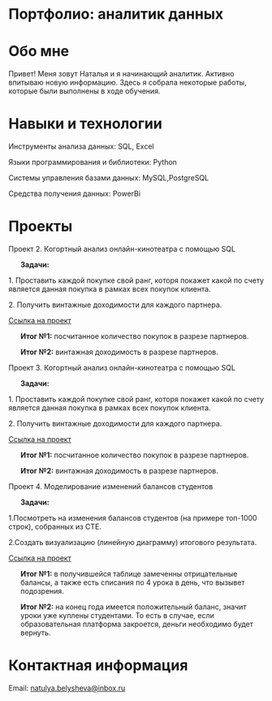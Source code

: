 # Портфолио: аналитик данных

# Обо мне

Привет! Меня зовут Наталья и я начинающий аналитик. Активно впитываю новую информацию. Здесь я собрала некоторые работы, которые были выполнены в ходе обучения.

# Навыки и технологии
<p>Инструменты анализа данных: SQL, Excel<p/>
<p>Языки программирования и библиотеки: Python<p/>
<p>Системы управления базами данных: MySQL,PostgreSQL<p/>
<p>Средства получения данных: PowerBi<p/>

# Проекты 
<p>Проект 2.  Когортный анализ онлайн-кинотеатра с помощью SQL <p/>
 <ol><p><strong>Задачи:</strong> <p/> </ol>
<p>1. Проставить каждой покупке свой ранг, которя покажет какой по счету является данная покупка в рамках всех покупок клиента. <p/>
<p>2. Получить винтажные доходимости для каждого партнера. <p/>
 <a href="https://github.com/1-Natali-10/lamp/blob/main/%D0%9F%D1%80%D0%BE%D0%B5%D0%BA%D1%82%205.xlsx">Ссылка на проект</a>
 <ol>
 <p><strong>Итог №1:</strong> посчитанное количество покупок в разрезе партнеров. <p/>
 <p><strong>Итог №2:</strong> винтажная доходимость в разрезе партнеров.<p/>
 </ol>
<p>Проект 3.  Когортный анализ онлайн-кинотеатра с помощью SQL <p/>
 <ol><p><strong>Задачи:</strong> <p/> </ol>
<p>1. Проставить каждой покупке свой ранг, которя покажет какой по счету является данная покупка в рамках всех покупок клиента. <p/>
<p>2. Получить винтажные доходимости для каждого партнера. <p/>
 <a href="https://github.com/1-Natali-10/lamp/blob/main/%D0%9F%D1%80%D0%BE%D0%B5%D0%BA%D1%82%205.xlsx">Ссылка на проект</a>
 <ol>
 <p><strong>Итог №1:</strong> посчитанное количество покупок в разрезе партнеров. <p/>
 <p><strong>Итог №2:</strong> винтажная доходимость в разрезе партнеров.<p/>
 </ol>
<p>Проект 4. Моделирование изменений балансов студентов<p/>
 <ol><p><strong>Задачи:</strong> <p/> </ol>
<p>1.Посмотреть на изменения балансов студентов (на примере топ-1000 строк), собранных из CTE.<p/>
<p>2.Создать визуализацию (линейную диаграмму) итогового результата.<p/>
 <a href="https://github.com/NataliSirotenko/Portfolio/blob/main/%D0%9F%D0%BE%D0%B5%D0%BA%D1%82%204.xlsx">Ссылка на проект</a>
 <ol>
 <p><strong>Итог №1:</strong> в получившейся таблице замеченны отрицательные балансы, а также есть списания по 4 урока в день, что вызывет подозрения. <p/>
 <p><strong>Итог №2:</strong> на конец года имеется положительный баланс, значит уроки уже куплены студентами. То есть в случае, если образовательная платформа 
 закроется, деньги необходимо будет вернуть.<p/>
 </ol>
 
# Контактная информация
 Email: <a> natulya.belysheva@inbox.ru</a>






